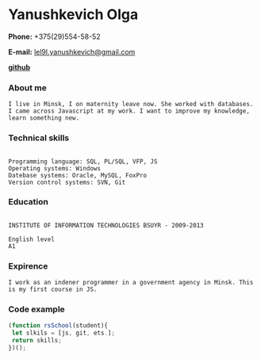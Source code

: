# Yanushkevich  Olga      

**Phone:** +375(29)554-58-52
 
**E-mail:** [lel9l.yanushkevich@gmail.com](mailto:lel9l.yanushkevich@gmail.com)

**[github](https://github.com/lel9l)**

### **About me**

```
I live in Minsk, I on maternity leave now. She worked with databases. 
I came across Javascript at my work. I want to improve my knowledge, learn something new.
```

### **Technical skills**

```

Programming language: SQL, PL/SQL, VFP, JS
Operating systems: Windows
Datebase systems: Oracle, MySQL, FoxPro
Version control systems: SVN, Git

```
### **Education**

```

INSTITUTE OF INFORMATION TECHNOLOGIES BSUYR - 2009-2013

English level
A1

```
### Expirence

```
I work as an indener programmer in a government agency in Minsk. This is my first course in JS.
```

### **Code example**

```js
(function rsSchool(student){
 let slkils = [js, git, ets.];
 return skills;
})();
```


